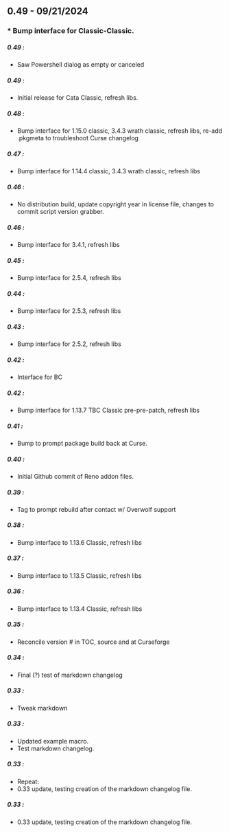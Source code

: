 ## 0.49 - 09/21/2024
###  *  Bump interface for Classic-Classic.


##### 0.49 :
  *  Saw Powershell dialog as empty or canceled

##### 0.49 :
  *  Initial release for Cata Classic, refresh libs.

##### 0.48 :
  *  Bump interface for 1.15.0 classic, 3.4.3 wrath classic, refresh libs, re-add .pkgmeta to troubleshoot Curse changelog

##### 0.47 :
  *  Bump interface for 1.14.4 classic, 3.4.3 wrath classic, refresh libs

##### 0.46 :
  *  No distribution build, update copyright year in license file, changes to commit script version grabber.

##### 0.46 :
  *  Bump interface for 3.4.1, refresh libs

##### 0.45 :
  *  Bump interface for 2.5.4, refresh libs

##### 0.44 :
  *  Bump interface for 2.5.3, refresh libs

##### 0.43 :
  *  Bump interface for 2.5.2, refresh libs

##### 0.42 :
  *  Interface for BC

##### 0.42 :
  *  Bump interface for 1.13.7 TBC Classic pre-pre-patch, refresh libs

##### 0.41 :
  *  Bump to prompt package build back at Curse.

##### 0.40 :
  *  Initial Github commit of Reno addon files.

##### 0.39 :
  *  Tag to prompt rebuild after contact w/ Overwolf support

##### 0.38 :
  *  Bump interface to 1.13.6 Classic, refresh libs

##### 0.37 :
  *  Bump interface to 1.13.5 Classic, refresh libs

##### 0.36 :
  *  Bump interface to 1.13.4 Classic, refresh libs

##### 0.35 :
  *  Reconcile version # in TOC, source and at Curseforge

##### 0.34 :
  *  Final (?) test of markdown changelog

##### 0.33 :
  *  Tweak markdown

##### 0.33 :
- Updated example macro.
- Test markdown changelog.

##### 0.33 :
- Repeat:
- 0.33 update, testing creation of the markdown changelog file.

##### 0.33 :
- 0.33 update, testing creation of the markdown changelog file.


















